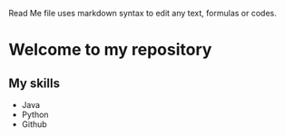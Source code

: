 Read Me file uses markdown syntax to edit any text, formulas or codes.


# Welcome to my repository

## My skills
- Java
- Python
- Github

   
